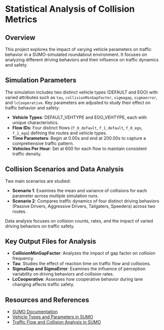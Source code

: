 # Statistical Analysis of Collision Metrics 

## Overview
This project explores the impact of varying vehicle parameters on traffic behavior in a SUMO-simulated roundabout environment. It focuses on analyzing different driving behaviors and their influence on traffic dynamics and safety.

## Simulation Parameters
The simulation includes two distinct vehicle types (DEFAULT and EGO) with varied attributes such as `tau`, `collisionMinGapFactor`, `sigmagap`, `sigmaerror`, and `lcCooperative`. Key parameters are adjusted to study their effect on traffic behavior and safety:
- **Vehicle Types**: DEFAULT_VEHTYPE and EGO_VEHTYPE, each with unique characteristics.
- **Flow IDs**: Four distinct flows (`f_0_default`, `f_1_default`, `f_0_ego`, `f_1_ego`) defining the routes and vehicle types.
- **Time Parameters**: Begin at 0.00s and end at 200.00s to capture a comprehensive traffic pattern.
- **Vehicles Per Hour**: Set at 600 for each flow to maintain consistent traffic density.

## Collision Scenarios and Data Analysis
Two main scenarios are studied:
- **Scenario 1**: Examines the mean and variance of collisions for each parameter across multiple simulation runs.
- **Scenario 2**: Compares traffic dynamics of four distinct driving behaviors (Passive Drivers, Aggressive Drivers, Tailgaters, Speeders) across two routes.

Data analysis focuses on collision counts, rates, and the impact of varied driving behaviors on traffic safety.

## Key Output Files for Analysis
- **CollisionMinGapFactor**: Analyzes the impact of gap factor on collision frequency.
- **Tau**: Studies the effect of reaction time on traffic flow and collisions.
- **SigmaGap and SigmaError**: Examines the influence of perception variability on driving behaviors and collision rates.
- **LcCooperative**: Assesses how cooperative behavior during lane changing affects traffic safety.

## Resources and References
- [SUMO Documentation](https://sumo.dlr.de/docs/index.html)
- [Vehicle Types and Parameters in SUMO](https://sumo.dlr.de/docs/Definition_of_Vehicles,_Vehicle_Types,_and_Routes.html)
- [Traffic Flow and Collision Analysis in SUMO](https://sumo.dlr.de/docs/Simulation/VehicleCollisionRemoval.html)

